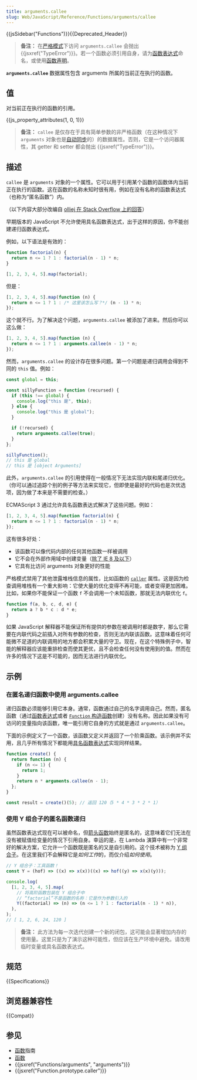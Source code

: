 ```yaml
---
title: arguments.callee
slug: Web/JavaScript/Reference/Functions/arguments/callee
---
```


{{jsSidebar("Functions")}}{{Deprecated_Header}}

> **备注：** 在[严格模式](/zh-CN/docs/Web/JavaScript/Reference/Strict_mode)下访问 `arguments.callee` 会抛出 {{jsxref("TypeError")}}。若一个函数必须引用自身，请为[函数表达式](/zh-CN/docs/Web/JavaScript/Reference/Operators/function)命名，或使用[函数声明](/zh-CN/docs/Web/JavaScript/Reference/Statements/function)。

**`arguments.callee`** 数据属性包含 arguments 所属的当前正在执行的函数。

## 值

对当前正在执行的函数的引用。

{{js_property_attributes(1, 0, 1)}}

> **备注：** `callee` 是仅存在于具有简单参数的非严格函数（在这种情况下 `arguments` 对象也是[自动同步](/zh-CN/docs/Web/JavaScript/Reference/Functions/arguments#通过索引赋值)的）的数据属性。否则，它是一个访问器属性，其 getter 和 setter 都会抛出 {{jsxref("TypeError")}}。

## 描述

`callee` 是 `arguments` 对象的一个属性。它可以用于引用某个函数的函数体内当前正在执行的函数。这在函数的名称未知时很有用，例如在没有名称的函数表达式（也称为“匿名函数”）内。

（以下内容大部分改编自 [olliej 在 Stack Overflow 上的回答](https://stackoverflow.com/a/235760/578288)）

早期版本的 JavaScript 不允许使用具名函数表达式，出于这样的原因，你不能创建递归函数表达式。

例如，以下语法是有效的：

```js
function factorial(n) {
  return n <= 1 ? 1 : factorial(n - 1) * n;
}

[1, 2, 3, 4, 5].map(factorial);
```

但是：

```js
[1, 2, 3, 4, 5].map(function (n) {
  return n <= 1 ? 1 : /* 这里该怎么写？*/ (n - 1) * n;
});
```

这个就不行。为了解决这个问题，`arguments.callee` 被添加了进来。然后你可以这么做：

```js
[1, 2, 3, 4, 5].map(function (n) {
  return n <= 1 ? 1 : arguments.callee(n - 1) * n;
});
```

然而，`arguments.callee` 的设计存在很多问题。第一个问题是递归调用会得到不同的 `this` 值。例如：

```js
const global = this;

const sillyFunction = function (recursed) {
  if (this !== global) {
    console.log("this 是", this);
  } else {
    console.log("this 是 global");
  }

  if (!recursed) {
    return arguments.callee(true);
  }
};

sillyFunction();
// this 是 global
// this 是 [object Arguments]
```

此外，`arguments.callee` 的引用使得在一般情况下无法实现内联和尾递归优化。（你可以通过追踪个别的例子等方法来实现它，但即使是最好的代码也是次优选项，因为做了本来是不需要的检查。）

ECMAScript 3 通过允许具名函数表达式解决了这些问题。例如：

```js
[1, 2, 3, 4, 5].map(function factorial(n) {
  return n <= 1 ? 1 : factorial(n - 1) * n;
});
```

这有很多好处：

- 该函数可以像代码内部的任何其他函数一样被调用
- 它不会在外部作用域中创建变量（[除了 IE 8 及以下](https://kangax.github.io/nfe/#example_1_function_expression_identifier_leaks_into_an_enclosing_scope)）
- 它具有比访问 arguments 对象更好的性能

严格模式禁用了其他泄露堆栈信息的属性，比如函数的 [`caller`](/zh-CN/docs/Web/JavaScript/Reference/Global_Objects/Function/caller) 属性。这是因为检查调用堆栈有一个重大影响：它使大量的优化变得不再可能，或者变得更加困难。比如，如果你不能保证一个函数 `f` 不会调用一个未知函数，那就无法内联优化 `f`。

```js
function f(a, b, c, d, e) {
  return a ? b * c : d * e;
}
```

如果 JavaScript 解释器不能保证所有提供的参数在被调用时都是数字，那么它需要在内联代码之前插入对所有参数的检查，否则无法内联该函数。这意味着任何可能微不足道的内联调用的地方都会积累大量的守卫。现在，在这个特殊例子中，智能的解释器应该能重排检查而使其更优，且不会检查任何没有使用到的值。然而在许多的情况下这是不可能的，因而无法进行内联优化。

## 示例

### 在匿名递归函数中使用 arguments.callee

递归函数必须能够引用它本身。通常，函数通过自己的名字调用自己。然而，匿名函数（通过[函数表达式](/zh-CN/docs/Web/JavaScript/Reference/Operators/function)或者 [`Function` 构造函数](/zh-CN/docs/Web/JavaScript/Reference/Global_Objects/Function)创建）没有名称。因此如果没有可访问的变量指向该函数，唯一能引用它自身的方式就是通过 `arguments.callee`。

下面的示例定义了一个函数，该函数又定义并返回了一个阶乘函数。该示例并不实用，且几乎所有情况下都能用[具名函数表达式](/zh-CN/docs/Web/JavaScript/Reference/Operators/function)实现同样结果。

```js
function create() {
  return function (n) {
    if (n <= 1) {
      return 1;
    }
    return n * arguments.callee(n - 1);
  };
}

const result = create()(5); // 返回 120（5 * 4 * 3 * 2 * 1）
```

### 使用 Y 组合子的匿名函数递归

虽然函数表达式现在可以被命名，但[箭头函数](/zh-CN/docs/Web/JavaScript/Reference/Functions/Arrow_functions)始终是匿名的，这意味着它们无法在没有被赋值给变量的情况下引用自身。幸运的是，在 Lambda 演算中有一个非常好的解决方案，它允许一个函数既是匿名的又是自引用的。这个技术被称为 [Y 组合子](https://zh.wikipedia.org/wiki/不动点组合子#Y组合子)。在这里我们不会解释它是*如何工作*的，而仅介绍*如何使用*。

```js
// Y 组合子：工具函数！
const Y = (hof) => ((x) => x(x))((x) => hof((y) => x(x)(y)));

console.log(
  [1, 2, 3, 4, 5].map(
    // 将高阶函数包装在 Y 组合子中
    // “factorial”不是函数的名称：它是作为参数引入的
    Y((factorial) => (n) => (n <= 1 ? 1 : factorial(n - 1) * n)),
  ),
);
// [ 1, 2, 6, 24, 120 ]
```

> **备注：** 此方法为每一次迭代创建一个新的闭包，这可能会显著增加内存的使用量。这里只是为了演示这种可能性，但应该在生产环境中避免。请改用临时变量或具名函数表达式。

## 规范

{{Specifications}}

## 浏览器兼容性

{{Compat}}

## 参见

- [函数](/zh-CN/docs/Web/JavaScript/Guide/Functions)指南
- [函数](/zh-CN/docs/Web/JavaScript/Reference/Functions)
- {{jsxref("Functions/arguments", "arguments")}}
- {{jsxref("Function.prototype.caller")}}
